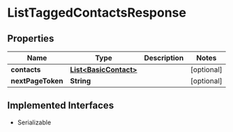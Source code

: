 

# ListTaggedContactsResponse


## Properties

| Name | Type | Description | Notes |
|------------ | ------------- | ------------- | -------------|
|**contacts** | [**List&lt;BasicContact&gt;**](BasicContact.md) |  |  [optional] |
|**nextPageToken** | **String** |  |  [optional] |


## Implemented Interfaces

* Serializable

